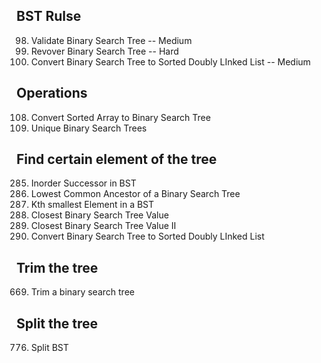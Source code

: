 ## BST Rulse
98. Validate Binary Search Tree -- Medium
99. Revover Binary Search Tree -- Hard
426. Convert Binary Search Tree to Sorted Doubly LInked List -- Medium

##  Operations
108. Convert Sorted Array to Binary Search Tree
96. Unique Binary Search Trees

## Find certain element of the tree
285. Inorder Successor in BST
235. Lowest Common Ancestor of a Binary Search Tree
230. Kth smallest Element in a BST
270. Closest Binary Search Tree Value
272. Closest Binary Search Tree Value II
426. Convert Binary Search Tree to Sorted Doubly LInked List

## Trim the tree
669. Trim a binary search tree

## Split the tree
776. Split BST
